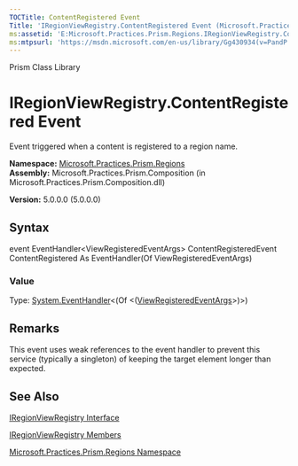 ```yaml
---
TOCTitle: ContentRegistered Event
Title: 'IRegionViewRegistry.ContentRegistered Event (Microsoft.Practices.Prism.Regions)'
ms:assetid: 'E:Microsoft.Practices.Prism.Regions.IRegionViewRegistry.ContentRegistered'
ms:mtpsurl: 'https://msdn.microsoft.com/en-us/library/Gg430934(v=PandP.50)'
---
```


Prism Class Library

IRegionViewRegistry.ContentRegistered Event
===============================================

Event triggered when a content is registered to a region name.

**Namespace:** [Microsoft.Practices.Prism.Regions](https://msdn.microsoft.com/library/microsoft.practices.prism.regions)
**Assembly:** Microsoft.Practices.Prism.Composition (in Microsoft.Practices.Prism.Composition.dll)

**Version:** 5.0.0.0 (5.0.0.0)

## Syntax


event EventHandler&lt;ViewRegisteredEventArgs&gt; ContentRegisteredEvent ContentRegistered As EventHandler(Of ViewRegisteredEventArgs)
### Value

Type: [System.EventHandler](http://msdn.microsoft.com/en-us/library/db0etb8x)&lt;(Of &lt;([ViewRegisteredEventArgs](https://msdn.microsoft.com/library/microsoft.practices.prism.regions.viewregisteredeventargs)&gt;)&gt;)

Remarks
-------

<span id="remarksToggle"></span> This event uses weak references to the event handler to prevent this service (typically a singleton) of keeping the target element longer than expected.

See Also
--------


[IRegionViewRegistry Interface](https://msdn.microsoft.com/library/microsoft.practices.prism.regions.iregionviewregistry)

[IRegionViewRegistry Members](https://msdn.microsoft.com/allmembers.t:microsoft.practices.prism.regions.iregionviewregistry)

[Microsoft.Practices.Prism.Regions Namespace](https://msdn.microsoft.com/library/microsoft.practices.prism.regions)
